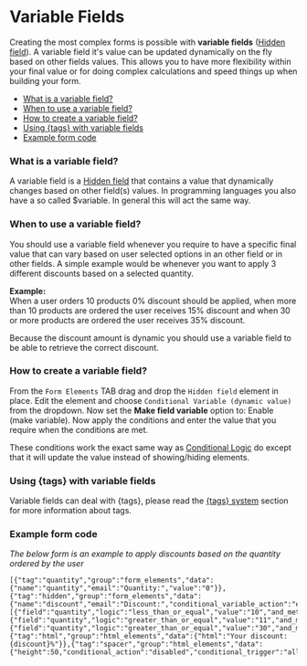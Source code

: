 # Variable Fields

Creating the most complex forms is possible with **variable fields** ([Hidden field](hidden-field)).
A variable field it's value can be updated dynamically on the fly based on other fields values.
This allows you to have more flexibility within your final value or for doing complex calculations and speed things up when building your form.

* [What is a variable field?](#what-is-a-variable-field)
* [When to use a variable field?](#when-to-use-a-variable-field)
* [How to create a variable field?](#how-to-create-a-variable-field)
* [Using {tags} with variable fields](#using-tags-with-variable-fields)
* [Example form code](#example-form-code)


### What is a variable field?

A variable field is a [Hidden field](hidden-field) that contains a value that dynamically changes based on other field(s) values. In programming languages you also have a so called $variable. In general this will act the same way.


### When to use a variable field?

You should use a variable field whenever you require to have a specific final value that can vary based on user selected options in an other field or in other fields. A simple example would be whenever you want to apply 3 different discounts based on a selected quantity.

**Example:**<br />
When a user orders 10 products 0% discount should be applied, when more than 10 products are ordered the user receives 15% discount and when 30 or more products are ordered the user receives 35% discount.

Because the discount amount is dynamic you should use a variable field to be able to retrieve the correct discount.


### How to create a variable field?

From the `Form Elements` TAB drag and drop the `Hidden field` element in place.
Edit the element and choose `Conditional Variable (dynamic value)` from the dropdown.
Now set the **Make field variable** option to: Enable (make variable).
Now apply the conditions and enter the value that you require when the conditions are met.

These conditions work the exact same way as [Conditional Logic](conditional-logic) do except that it will update the value instead of showing/hiding elements.


### Using {tags} with variable fields

Variable fields can deal with {tags}, please read the [{tags} system](tags-system) section for more information about tags.


### Example form code

_The below form is an example to apply discounts based on the quantity ordered by the user_

	[{"tag":"quantity","group":"form_elements","data":{"name":"quantity","email":"Quantity:","value":"0"}},{"tag":"hidden","group":"form_elements","data":{"name":"discount","email":"Discount:","conditional_variable_action":"enabled","conditional_items":[{"field":"quantity","logic":"less_than_or_equal","value":"10","and_method":"","field_and":"quantity","logic_and":"","value_and":"","new_value":"0"},{"field":"quantity","logic":"greater_than_or_equal","value":"11","and_method":"","field_and":"quantity","logic_and":"","value_and":"","new_value":"15"},{"field":"quantity","logic":"greater_than_or_equal","value":"30","and_method":"","field_and":"quantity","logic_and":"","value_and":"","new_value":"35"}]}},{"tag":"html","group":"html_elements","data":{"html":"Your discount: {discount}%"}},{"tag":"spacer","group":"html_elements","data":{"height":50,"conditional_action":"disabled","conditional_trigger":"all"}}]